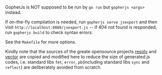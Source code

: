 GopherJs is NOT supposed to be run by `go run` but `gopherjs <args>` instead. 

If on-the-fly compilation is needed, run `gopherjs serve jsexport` and then visit `http://localhost:8080/jsexport.js` -- if 404 not found is responded, run `gopherjs build` to check syntax errors.

See the `Makefile` for more options.

Kindly note that the sources of the greate opensource projects [resolv](https://github.com/SolarLune/resolv) and [vector](https://github.com/quartercastle/vector) are copied and modified here to reduce the size of generated js codes, i.e. standard libs `fmt`, `error`, `pb`(including standard libs `sync` and `reflect`) are deliberately avoided from scratch. 
